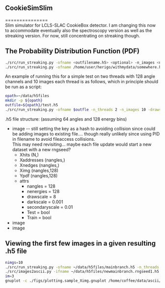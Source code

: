 
## CookieSimSlim  
===============  
Slim simulator for LCLS-SLAC CookieBox detector.  I am changing this now to accommodate eventually also the spectroscopy version as well as the streaking version.  For now, still concentrating on streaking though.  

## The Probability Distribution Function (PDF)  

```bash  
./src/run_streaking.py -ofname <outfilename.h5> <optional> -n_images <nimages> -n_angles <nchannels> -n_threads <nthreads>    
./src/run_streaking.py -ofname /home/user/herigo/withmydata/somewhere.h5 -n_images 50000 -n_angles 128 -n_threads 20    
```  

An example of running this for a simple test on two threads with 128 angle channels and 10 images each thread is as follows,
which in principle should be run as a script:  
```bash  
opath=~/data/h5files  
mkdir -p ${opath}  
outfile=${opath}/test.h5  
./src/run_streaking.py -ofname $outfle -n_threads 2 -n_images 10 -drawscale 8 -darkscale .001 -secondaryscale .01
```  


.h5 file structure: (assuming 64 angles and 128 energy bins)  
* image	-- still setting the key as a hash to avoiding collision since could be adding images to existing file.... though really unlikely since using PID in filename to avoid fileaccess collisions.  
This may need revisiting... maybe each file update would start a new dataset with a new rngseed?
	* Xhits (N,)  
	* Xaddresses (nangles,)  
	* Xnedges (nangles,)  
	* Ximg (nangles,128)  
	* Ypdf (nangles,128)  
	* attrs  
		* nangles = 128   
		* nenergies = 128  
		* drawscale = 8 
		* darkscale = 0.001
		* secondaryscale = 0.01
		* Test = bool
		* Train = bool  
* image  
* image  

## Viewing the first few images in a given resulting .h5 file

```bash
nimgs=10
./src/run_streaking.py -ofname ~/data/h5files/mainbranch.h5 -n_threads 2 -n_images $nimgs -drawscale 8
./src/images2ascii.py -ifname ~/data/h5files/newmainbranch.rngseed1.h5 -ofpath ~/data/ascii -n_images $nimgs
im=3
gnuplot -c ./figs/plotting.sample_Ximg.gnuplot /home/coffee/data/ascii/newmainbranch.$procid.Ximg00$im.ascii /home/coffee/data/ascii/newmainbranch.$procid.Ypdf00$im.ascii figs/trythis$im.png
```
